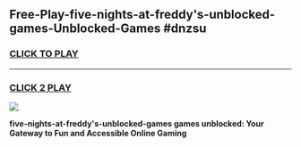
## Free-Play-five-nights-at-freddy's-unblocked-games-Unblocked-Games #dnzsu
<h3>
<a href="https://news.freeplayer.one?title=five-nights-at-freddy's-unblocked-games&ref=8M">CLICK TO PLAY</a></h3>
<hr>

<h3>
<a href="https://news.freeplayer.one?title=five-nights-at-freddy's-unblocked-games&ref=8M">CLICK 2 PLAY</a>
  
</h3>

<a href="https://news.freeplayer.one?title=five-nights-at-freddy's-unblocked-games&ref=8M"><img src="https://clearcache.store/games.png"></a>


**five-nights-at-freddy's-unblocked-games games unblocked: Your Gateway to Fun and Accessible Online Gaming**
